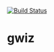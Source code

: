 [![Build Status](https://travis-ci.org/dillonl/gwiz.svg?branch=master)](https://travis-ci.org/dillonl/gwiz)

gwiz
====
